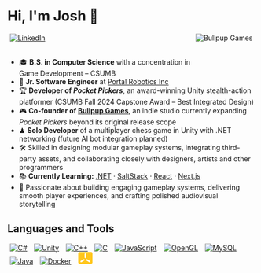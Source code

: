 # Hi, I'm Josh 👋

<div>
  <a href="https://www.linkedin.com/in/josh-dickerman-086630268/"><img src="https://cdn.jsdelivr.net/gh/devicons/devicon/icons/linkedin/linkedin-original.svg" alt="LinkedIn" title="LinkedIn" height="24px" hspace="5px" /></a>
  <a href="https://bullpupgames.com"><img src="https://raw.githubusercontent.com/simple-icons/simple-icons/develop/icons/unity.svg" alt="Bullpup Games" title="Bullpup Games" height="100px" hspace="5px" align="right"/></a>
</div>

<br>

- 🎓 **B.S. in Computer Science** with a concentration in Game Development – CSUMB  
- 💼 **Jr. Software Engineer** at [Portal Robotics Inc](https://www.portalrobotics.com/)  
- 🏆 **Developer of _Pocket Pickers_**, an award-winning Unity stealth-action platformer (CSUMB Fall 2024 Capstone Award – Best Integrated Design)  
- 🎮 **Co-founder of [Bullpup Games](https://github.com/Bullpup-Games)**, an indie studio currently expanding _Pocket Pickers_ beyond its original release scope  
- ♟ **Solo Developer** of a multiplayer chess game in Unity with .NET networking (future AI bot integration planned)  
- 🛠 Skilled in designing modular gameplay systems, integrating third-party assets, and collaborating closely with designers, artists and other programmers
- 📚 **Currently Learning:** [.NET](https://dotnet.microsoft.com/en-us/learn) · [SaltStack](https://docs.saltproject.io/en/latest/ref/cli/salt-master.html) · [React](https://react.dev/) · [Next.js](https://nextjs.org/)  
- 🎯 Passionate about building engaging gameplay systems, delivering smooth player experiences, and crafting polished audiovisual storytelling  

## Languages and Tools

<div>
  <a href="https://learn.microsoft.com/en-us/dotnet/csharp/"><img src="https://cdn.jsdelivr.net/gh/devicons/devicon/icons/csharp/csharp-original.svg" alt="C#" title="C#" height="24px" hspace="5px" /></a>
  <a href="https://unity.com/"><img src="https://cdn.jsdelivr.net/gh/devicons/devicon/icons/unity/unity-original.svg" alt="Unity" title="Unity" height="24px" hspace="5px" /></a>
  <a href="https://isocpp.org/"><img src="https://cdn.jsdelivr.net/gh/devicons/devicon/icons/cplusplus/cplusplus-original.svg" alt="C++" title="C++" height="24px" hspace="5px" /></a>
  <a href="https://en.wikipedia.org/wiki/C_(programming_language)"><img src="https://cdn.jsdelivr.net/gh/devicons/devicon/icons/c/c-original.svg" alt="C" title="C" height="24px" hspace="5px" /></a>
  <a href="https://developer.mozilla.org/en-US/docs/Web/JavaScript"><img src="https://cdn.jsdelivr.net/gh/devicons/devicon/icons/javascript/javascript-original.svg" alt="JavaScript" title="JavaScript" height="24px" hspace="5px" /></a>
  <a href="https://www.opengl.org/"><img src="https://upload.wikimedia.org/wikipedia/commons/2/21/OpenGL_logo.svg" alt="OpenGL" title="OpenGL" height="24px" hspace="5px" /></a>
  <a href="https://www.mysql.com/"><img src="https://cdn.jsdelivr.net/gh/devicons/devicon/icons/mysql/mysql-original.svg" alt="MySQL" title="MySQL" height="24px" hspace="5px" /></a>
  <a href="https://www.java.com/"><img src="https://cdn.jsdelivr.net/gh/devicons/devicon/icons/java/java-original.svg" alt="Java" title="Java" height="24px" hspace="5px" /></a>
  <a href="https://www.docker.com/"><img src="https://cdn.jsdelivr.net/gh/devicons/devicon/icons/docker/docker-original.svg" alt="Docker" title="Docker" height="24px" hspace="5px" /></a>
  <a href="https://k3s.io/"><img src="https://raw.githubusercontent.com/cncf/artwork/master/projects/k3s/icon/color/k3s-icon-color.svg" alt="k3s" title="k3s" height="24px" hspace="5px" /></a>
</div>
